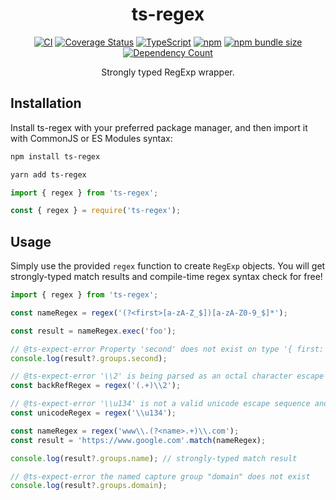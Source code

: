<h1 align="center">ts-regex</h1>

<div align="center">

[![CI](https://github.com/hlysine/ts-regex/actions/workflows/main.yml/badge.svg)](https://github.com/hlysine/ts-regex/actions/workflows/main.yml)
[![Coverage Status](https://coveralls.io/repos/github/hlysine/ts-regex/badge.svg?branch=main)](https://coveralls.io/github/hlysine/ts-regex?branch=main)
[![TypeScript](https://img.shields.io/badge/built%20with-TypeScript-blue)](https://www.typescriptlang.org/)
[![npm](https://img.shields.io/npm/v/ts-regex)](https://www.npmjs.com/package/ts-regex)
[![npm bundle size](https://img.shields.io/bundlephobia/minzip/ts-regex)](https://www.npmjs.com/package/ts-regex)
[![Dependency Count](https://img.shields.io/badge/dynamic/json?url=https://api.npmutil.com/package/ts-regex&label=dependencies&query=$.dependencies.count)](https://www.npmjs.com/package/ts-regex)

</div>

<p align="center">
Strongly typed RegExp wrapper.
</p>

## Installation

Install ts-regex with your preferred package manager, and then import it with CommonJS or ES Modules syntax:

```bash
npm install ts-regex

yarn add ts-regex
```

```js
import { regex } from 'ts-regex';

const { regex } = require('ts-regex');
```

## Usage

Simply use the provided `regex` function to create `RegExp` objects. You will get strongly-typed match results and
compile-time regex syntax check for free!

```ts
import { regex } from 'ts-regex';

const nameRegex = regex('(?<first>[a-zA-Z_$])[a-zA-Z0-9_$]*');

const result = nameRegex.exec('foo');

// @ts-expect-error Property 'second' does not exist on type '{ first: string; }'.
console.log(result?.groups.second);
```

```ts
// @ts-expect-error '\\2' is being parsed as an octal character escape sequence, which is banned because it is easily confused with a back-reference.
const backRefRegex = regex('(.+)\\2');
```

```ts
// @ts-expect-error '\\u134' is not a valid unicode escape sequence and is being parsed literally. Do not escape the 'u' character when not in a unicode escape sequence.
const unicodeRegex = regex('\\u134');
```

```ts
const nameRegex = regex('www\\.(?<name>.+)\\.com');
const result = 'https://www.google.com'.match(nameRegex);

console.log(result?.groups.name); // strongly-typed match result

// @ts-expect-error the named capture group "domain" does not exist
console.log(result?.groups.domain);
```
